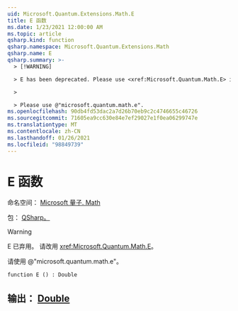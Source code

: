 ```yaml
---
uid: Microsoft.Quantum.Extensions.Math.E
title: E 函数
ms.date: 1/23/2021 12:00:00 AM
ms.topic: article
qsharp.kind: function
qsharp.namespace: Microsoft.Quantum.Extensions.Math
qsharp.name: E
qsharp.summary: >-
  > [!WARNING]

  > E has been deprecated. Please use <xref:Microsoft.Quantum.Math.E> instead.

  >

  > Please use @"microsoft.quantum.math.e".
ms.openlocfilehash: 90db4fd53dac2a7d26b70eb9c2c4746655c46726
ms.sourcegitcommit: 71605ea9cc630e84e7ef29027e1f0ea06299747e
ms.translationtype: MT
ms.contentlocale: zh-CN
ms.lasthandoff: 01/26/2021
ms.locfileid: "98849739"
---
```

# <a name="e-function"></a>E 函数

命名空间： [Microsoft 量子. Math](xref:Microsoft.Quantum.Extensions.Math)

包： [QSharp。](https://nuget.org/packages/Microsoft.Quantum.QSharp.Core)


> [!WARNING]
> E 已弃用。 请改用 <xref:Microsoft.Quantum.Math.E>。
>
> 请使用 @"microsoft.quantum.math.e"。



```qsharp
function E () : Double
```


## <a name="output--double"></a>输出： [Double](xref:microsoft.quantum.lang-ref.double)

